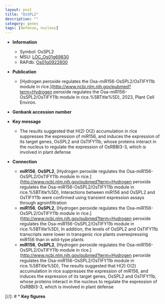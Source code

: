 ```yaml
---
layout: post
title: "OsSPL2"
description: ""
category: genes
tags: [defense, nucleus]
---
```


* **Information**  
    + Symbol: OsSPL2  
    + MSU: [LOC_Os01g69830](http://rice.uga.edu/cgi-bin/ORF_infopage.cgi?orf=LOC_Os01g69830)  
    + RAPdb: [Os01g0922600](https://rapdb.dna.affrc.go.jp/locus/?name=Os01g0922600)  

* **Publication**  
    + [Hydrogen peroxide regulates the Osa-miR156-OsSPL2/OsTIFY11b module in rice.](http://www.ncbi.nlm.nih.gov/pubmed?term=Hydrogen peroxide regulates the Osa-miR156-OsSPL2/OsTIFY11b module in rice.%5BTitle%5D), 2023, Plant Cell Environ.

* **Genbank accession number**  

* **Key message**  
    + The results suggested that H(2) O(2) accumulation in rice suppresses the expression of miR156, and induces the expression of its target genes, OsSPL2 and OsTIFY11b, whose proteins interact in the nucleus to regulate the expression of OsRBBI3-3, which is involved in plant defense

* **Connection**  
    + __miR156__, __OsSPL2__, [Hydrogen peroxide regulates the Osa-miR156-OsSPL2/OsTIFY11b module in rice.](http://www.ncbi.nlm.nih.gov/pubmed?term=Hydrogen peroxide regulates the Osa-miR156-OsSPL2/OsTIFY11b module in rice.%5BTitle%5D),  Interactions between miR156 and OsSPL2 and OsTIFY11b were confirmed using transient expression assays through agroinfiltration
    + __miR156__, __OsSPL2__, [Hydrogen peroxide regulates the Osa-miR156-OsSPL2/OsTIFY11b module in rice.](http://www.ncbi.nlm.nih.gov/pubmed?term=Hydrogen peroxide regulates the Osa-miR156-OsSPL2/OsTIFY11b module in rice.%5BTitle%5D),  In addition, the levels of OsSPL2 and OsTIFY11b transcripts were lower in transgenic rice plants overexpressing miR156 than in wild-type plants
    + __miR156__, __OsSPL2__, [Hydrogen peroxide regulates the Osa-miR156-OsSPL2/OsTIFY11b module in rice.](http://www.ncbi.nlm.nih.gov/pubmed?term=Hydrogen peroxide regulates the Osa-miR156-OsSPL2/OsTIFY11b module in rice.%5BTitle%5D),  The results suggested that H(2) O(2) accumulation in rice suppresses the expression of miR156, and induces the expression of its target genes, OsSPL2 and OsTIFY11b, whose proteins interact in the nucleus to regulate the expression of OsRBBI3-3, which is involved in plant defense

[//]: # * **Key figures**  


